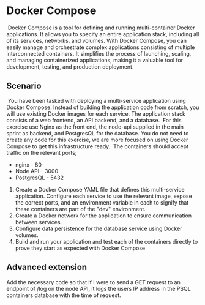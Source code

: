 # Docker Compose

​
Docker Compose is a tool for defining and running multi-container Docker applications. It allows you to specify an entire application stack, including all of its services, networks, and volumes. With Docker Compose, you can easily manage and orchestrate complex applications consisting of multiple interconnected containers. It simplifies the process of launching, scaling, and managing containerized applications, making it a valuable tool for development, testing, and production deployment.
​

## Scenario

​
You have been tasked with deploying a multi-service application using Docker Compose. Instead of building the application code from scratch, you will use existing Docker images for each service. The application stack consists of a web frontend, an API backend, and a database.
​
For this exercise use Nginx as the front end, the node-api supplied in the main sprint as backend, and PostgresQL for the database. You do not need to create any code for this exercise, we are more focused on using Docker Compose to get this infrastructure ready.
​
The containers should accept traffic on the relevant ports;
​

- nginx - 80
- Node API - 3000
- PostgresQL - 5432
  ​

1. Create a Docker Compose YAML file that defines this multi-service application. Configure each service to use the relevant image, expose the correct ports, and an environment variable in each to signify that these containers are part of the "dev" environment.
   ​
2. Create a Docker network for the application to ensure communication between services.
   ​
3. Configure data persistence for the database service using Docker volumes.
   ​
4. Build and run your application and test each of the containers directly to prove they start as expected with Docker Compose

## Advanced extension

Add the necessary code so that if I were to send a GET request to an endpoint of /log on the node API, it logs the users IP address in the PSQL containers database with the time of request.

